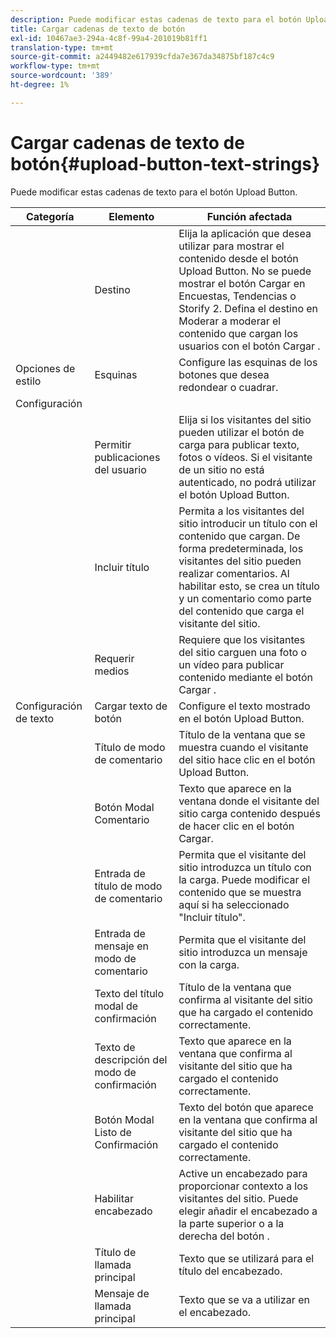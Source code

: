 ```yaml
---
description: Puede modificar estas cadenas de texto para el botón Upload Button.
title: Cargar cadenas de texto de botón
exl-id: 10467ae3-294a-4c8f-99a4-201019b81ff1
translation-type: tm+mt
source-git-commit: a2449482e617939cfda7e367da34875bf187c4c9
workflow-type: tm+mt
source-wordcount: '389'
ht-degree: 1%

---
```


# Cargar cadenas de texto de botón{#upload-button-text-strings}

Puede modificar estas cadenas de texto para el botón Upload Button.



| Categoría | Elemento | Función afectada |
|---|---|---|
|  | Destino | Elija la aplicación que desea utilizar para mostrar el contenido desde el botón Upload Button. No se puede mostrar el botón Cargar en Encuestas, Tendencias o Storify 2. Defina el destino en Moderar a moderar el contenido que cargan los usuarios con el botón Cargar . |
| Opciones de estilo | Esquinas | Configure las esquinas de los botones que desea redondear o cuadrar. |
| Configuración |  |  |
|  | Permitir publicaciones del usuario | Elija si los visitantes del sitio pueden utilizar el botón de carga para publicar texto, fotos o vídeos. Si el visitante de un sitio no está autenticado, no podrá utilizar el botón Upload Button. |
|  | Incluir título | Permita a los visitantes del sitio introducir un título con el contenido que cargan. De forma predeterminada, los visitantes del sitio pueden realizar comentarios. Al habilitar esto, se crea un título y un comentario como parte del contenido que carga el visitante del sitio. |
|  | Requerir medios | Requiere que los visitantes del sitio carguen una foto o un vídeo para publicar contenido mediante el botón Cargar . |
| Configuración de texto | Cargar texto de botón | Configure el texto mostrado en el botón Upload Button. |
|  | Título de modo de comentario | Título de la ventana que se muestra cuando el visitante del sitio hace clic en el botón Upload Button. |
|  | Botón Modal Comentario | Texto que aparece en la ventana donde el visitante del sitio carga contenido después de hacer clic en el botón Cargar. |
|  | Entrada de título de modo de comentario | Permita que el visitante del sitio introduzca un título con la carga. Puede modificar el contenido que se muestra aquí si ha seleccionado &quot;Incluir título&quot;. |
|  | Entrada de mensaje en modo de comentario | Permita que el visitante del sitio introduzca un mensaje con la carga. |
|  | Texto del título modal de confirmación | Título de la ventana que confirma al visitante del sitio que ha cargado el contenido correctamente. |
|  | Texto de descripción del modo de confirmación | Texto que aparece en la ventana que confirma al visitante del sitio que ha cargado el contenido correctamente. |
|  | Botón Modal Listo de Confirmación | Texto del botón que aparece en la ventana que confirma al visitante del sitio que ha cargado el contenido correctamente. |
|  | Habilitar encabezado | Active un encabezado para proporcionar contexto a los visitantes del sitio. Puede elegir añadir el encabezado a la parte superior o a la derecha del botón . |
|  | Título de llamada principal | Texto que se utilizará para el título del encabezado. |
|  | Mensaje de llamada principal | Texto que se va a utilizar en el encabezado. |
